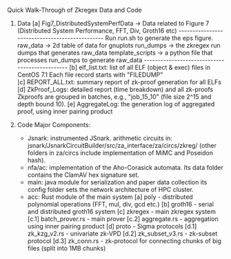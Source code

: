 Quick Walk-Through of Zkregex Data and Code

1. Data
	[a] Fig7_DistributedSystemPerfData 
		-> Data related to Figure 7 
		(Distributed System Performance, FFT, Div, Groth16 etc)
		-----------------------------------------------
		Run run.sh to generate the eps figure.
		raw_data -> 2d table of data for gnuplots
		run_dumps -> the zkregex run dumps that generates raw_data
		template_scripts -> a python file that processes run_dumps to
			generate raw_data
		-----------------------------------------------
	[b] elf_list.txt: list of all ELF (object & exec) files in CentOS 7.1
		Each file record starts with "FILEDUMP"    
	[c] REPORT_ALL.txt: summary report of zk-proof generation for all ELFs
	[d] ZkProof_Logs: detailed report (time breakdown) and all zk-proofs
		Zkproofs are grouped in batches, e.g., "job_15_10" (file size
			2^15 and depth bound 10). 
	[e] AggregateLog: the generation log of aggregated proof, using
		inner pairing product

2. Code
	Major Components:
	* Jsnark: instrumented JSnark. arithmetic circuits in: jsnark/JsnarkCircuitBuilder/src/za_interface/za/circs/zkreg/  (other folders in za/circs include
		implementation of MiMC and Poseidon hash).
	* nfa/ac: implementation of the Aho-Corasick automata. Its data folder
		contains the ClamAV hex signature set.
	* main: java module for serialization and paper data collection
		its config folder sets the network architecture of HPC cluster.
	* acc: Rust module of the main system
		[a] poly - distributed polynomial operations (FFT, mul, div, gcd etc.)
		[b] groth16 - serial and distributed groth16 system
		[c] zkregex - main zkregex system
				[c.1] batch_prover.rs - main prover
				[c.2] aggregate.rs - aggregation using inner pairing product
		[d] proto - Sigma protocols
				[d.1] zk_kzg_v2.rs - univariate zk-VPD
				[d.2] zk_subset_v3.rs - zk-subset protocol
				[d.3] zk_conn.rs - zk-protocol for connecting chunks of 
					big files (split into 1MB chunks)

 

